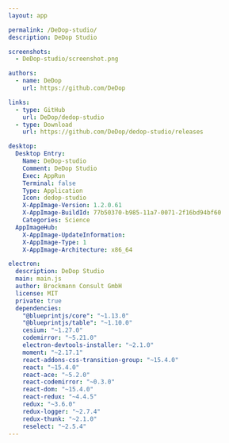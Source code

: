 ```yaml
---
layout: app

permalink: /DeDop-studio/
description: DeDop Studio

screenshots:
  - DeDop-studio/screenshot.png

authors:
  - name: DeDop
    url: https://github.com/DeDop

links:
  - type: GitHub
    url: DeDop/dedop-studio
  - type: Download
    url: https://github.com/DeDop/dedop-studio/releases

desktop:
  Desktop Entry:
    Name: DeDop-studio
    Comment: DeDop Studio
    Exec: AppRun
    Terminal: false
    Type: Application
    Icon: dedop-studio
    X-AppImage-Version: 1.2.0.61
    X-AppImage-BuildId: 77b50370-b985-11a7-0071-2f16bd94bf60
    Categories: Science
  AppImageHub:
    X-AppImage-UpdateInformation: 
    X-AppImage-Type: 1
    X-AppImage-Architecture: x86_64

electron:
  description: DeDop Studio
  main: main.js
  author: Brockmann Consult GmbH
  license: MIT
  private: true
  dependencies:
    "@blueprintjs/core": "~1.13.0"
    "@blueprintjs/table": "~1.10.0"
    cesium: "~1.27.0"
    codemirror: "~5.21.0"
    electron-devtools-installer: "~2.1.0"
    moment: "~2.17.1"
    react-addons-css-transition-group: "~15.4.0"
    react: "~15.4.0"
    react-ace: "~5.2.0"
    react-codemirror: "~0.3.0"
    react-dom: "~15.4.0"
    react-redux: "~4.4.5"
    redux: "~3.6.0"
    redux-logger: "~2.7.4"
    redux-thunk: "~2.1.0"
    reselect: "~2.5.4"
---
```

